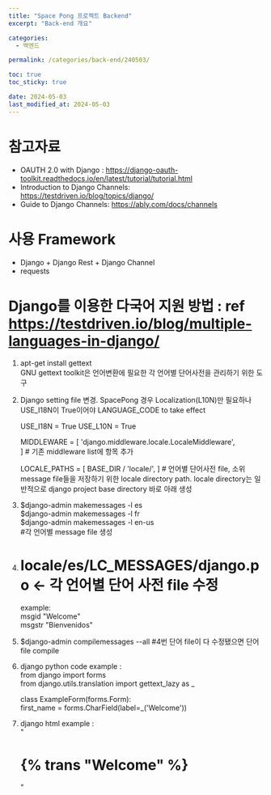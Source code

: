 ```yaml
---
title: "Space Pong 프로젝트 Backend"
excerpt: "Back-end 개요"

categories:
  - 백엔드

permalink: /categories/back-end/240503/

toc: true
toc_sticky: true

date: 2024-05-03
last_modified_at: 2024-05-03
---
```


# 참고자료
- OAUTH 2.0 with Django :  https://django-oauth-toolkit.readthedocs.io/en/latest/tutorial/tutorial.html 
- Introduction to Django Channels: https://testdriven.io/blog/topics/django/
- Guide to Django Channels: https://ably.com/docs/channels


# 사용 Framework
- Django + Django Rest + Django Channel
- requests




# Django를 이용한 다국어 지원 방법 : ref https://testdriven.io/blog/multiple-languages-in-django/
1. apt-get install gettext  
    GNU gettext toolkit은 언어변환에 필요한 각 언어별 단어사전을 관리하기 위한 도구
2. Django setting file 변경. SpacePong 경우 Localization(L10N)만 필요하나 USE_I18N이 True이어야 LANGUAGE_CODE to take effect
  
    USE_I18N = True 
    USE_L10N = True 
 
    MIDDLEWARE = [ 
        'django.middleware.locale.LocaleMiddleware',  
    ] # 기존 middleware list에 항목 추가 

    LOCALE_PATHS = [ 
      BASE_DIR / 'locale/', 
    ]   # 언어별 단어사전 file, 소위 message file들을 저장하기 위한 locale directory path. locale directory는 일반적으로 django project base directory 바로 아래 생성

3. $django-admin makemessages -l es  
   $django-admin makemessages -l fr  
   $django-admin makemessages -l en-us  
   #각 언어별 message file 생성
  
4. # locale/es/LC_MESSAGES/django.po <- 각 언어별 단어 사전 file 수정 
    example:  
      msgid "Welcome"  
      msgstr "Bienvenidos"  

5. $django-admin compilemessages --all     #4번 단어 file이 다 수정됐으면 단어 file compile  
 
6. django python code example :  
    from django import forms  
    from django.utils.translation import gettext_lazy as _  
 
    class ExampleForm(forms.Form):  
      first_name = forms.CharField(label=_('Welcome'))  
 
7. django html example :  
    "<h1>{% trans "Welcome" %}</h1>"